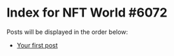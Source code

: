 # Index for NFT World #6072
Posts will be displayed in the order below:

- [Your first post](./001-first.md)

